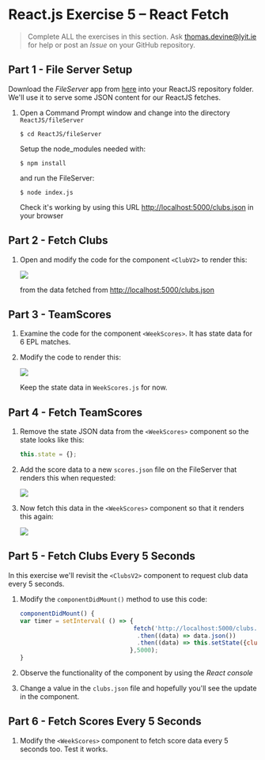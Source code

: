 # React.js Exercise 5 – React Fetch

> Complete ALL the exercises in this section. Ask thomas.devine@lyit.ie for help or post an *Issue* on your GitHub repository.

<!-- ## Fetch latest Repository Branch

```
$ cd /DRIVE/xampp/htdocs/d3
$ git pull --no-edit https://github.com/noucampdotorgRESTAPI2019/ReactJS.git latest
$ git status

``` -->

## Part 1 - File Server Setup

Download the *FileServer*  app from [here](/ReactJS/code) into your ReactJS repository folder.  We'll use it to serve some JSON content for our ReactJS fetches.

1.	Open a Command Prompt window and change into the directory `ReactJS/fileServer`

    ```
    $ cd ReactJS/fileServer
    ```

    Setup the node_modules needed with:

    ```
    $ npm install
    ```

    and run the FileServer:

    ```
    $ node index.js
    ```

    Check it's working by using this URL [http://localhost:5000/clubs.json](http://localhost:5000/clubs.json) in your browser


## Part 2 - Fetch Clubs  

1.	Open and modify the code for the component `<ClubV2>` [<ClubV2>](https://github.com/barcaxi/WD12019/blob/master/ReactJS/code/ClubsV2.js) to render this:

	![](../images/ClubsV2.png)

    from the data fetched from [http://localhost:5000/clubs.json](http://localhost:5000/clubs.json)


## Part 3 - TeamScores

1.	Examine the code for the component `<WeekScores>`.  It has state data for 6 EPL matches.  

1.	Modify the code to render this:

	![](../images/TeamScores.png)

	Keep the state data in `WeekScores.js` for now.

## Part 4 - Fetch TeamScores

1.	Remove the state JSON data from the `<WeekScores>` component so the state looks like this:

	```javascript
	this.state = {};
	```
1.	Add the score data to a new `scores.json` file on the FileServer that renders this when requested:

	![](../images/scores_json.png)

1.	Now fetch this data in the `<WeekScores>` component so that it renders this again:

	![](../images/TeamScores.png)


## Part 5 - Fetch Clubs Every 5 Seconds

In this exercise we'll revisit the `<ClubsV2>` component to request club data every 5 seconds.

1.	Modify the `componentDidMount()` method to use this code:

	```javascript
	componentDidMount() {    
	var timer = setInterval( () => {
	                                fetch('http://localhost:5000/clubs.json')
	                                 .then((data) => data.json())
	                                 .then((data) => this.setState({clubs: data.clubs}))
	                               },5000);
	}
	```

1.	Observe the functionality of the component by using the _React console_

1.	Change a value in the `clubs.json` file and hopefully you'll see the update in the component.


## Part 6 - Fetch Scores Every 5 Seconds

1.	Modify the `<WeekScores>` component to fetch score data every 5 seconds too.  Test it works.